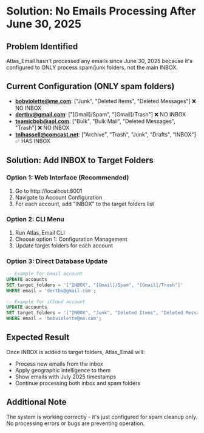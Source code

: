 # Solution: No Emails Processing After June 30, 2025

## Problem Identified
Atlas_Email hasn't processed any emails since June 30, 2025 because it's configured to ONLY process spam/junk folders, not the main INBOX.

## Current Configuration (ONLY spam folders)
- **bobviolette@me.com**: ["Junk", "Deleted Items", "Deleted Messages"] ❌ NO INBOX
- **dertbv@gmail.com**: ["[Gmail]/Spam", "[Gmail]/Trash"] ❌ NO INBOX  
- **teamicbob@aol.com**: ["Bulk", "Bulk Mail", "Deleted Messages", "Trash"] ❌ NO INBOX
- **tnlhassell@comcast.net**: ["Archive", "Trash", "Junk", "Drafts", "INBOX"] ✅ HAS INBOX

## Solution: Add INBOX to Target Folders

### Option 1: Web Interface (Recommended)
1. Go to http://localhost:8001
2. Navigate to Account Configuration
3. For each account, add "INBOX" to the target folders list

### Option 2: CLI Menu
1. Run Atlas_Email CLI
2. Choose option 1: Configuration Management
3. Update target folders for each account

### Option 3: Direct Database Update
```sql
-- Example for Gmail account
UPDATE accounts 
SET target_folders = '["INBOX", "[Gmail]/Spam", "[Gmail]/Trash"]'
WHERE email = 'dertbv@gmail.com';

-- Example for iCloud account  
UPDATE accounts
SET target_folders = '["INBOX", "Junk", "Deleted Items", "Deleted Messages"]'
WHERE email = 'bobviolette@me.com';
```

## Expected Result
Once INBOX is added to target folders, Atlas_Email will:
- Process new emails from the inbox
- Apply geographic intelligence to them
- Show emails with July 2025 timestamps
- Continue processing both inbox and spam folders

## Additional Note
The system is working correctly - it's just configured for spam cleanup only. No processing errors or bugs are preventing operation.